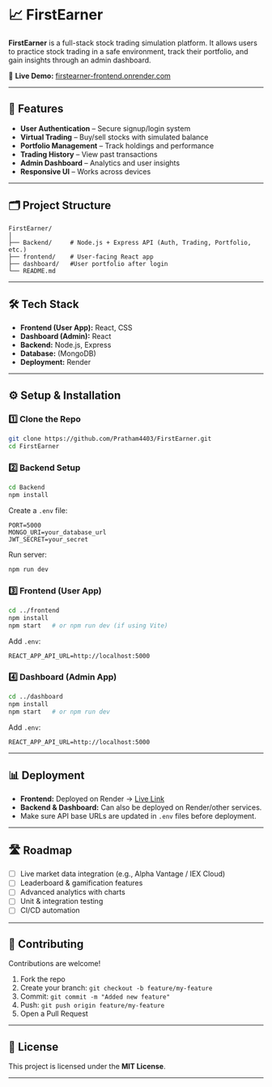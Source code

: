 
# 📈 FirstEarner

**FirstEarner** is a full-stack stock trading simulation platform.
It allows users to practice stock trading in a safe environment, track their portfolio, and gain insights through an admin dashboard.

🔗 **Live Demo:** [firstearner-frontend.onrender.com](https://firstearner-frontend.onrender.com)

---

## 🚀 Features

* **User Authentication** – Secure signup/login system
* **Virtual Trading** – Buy/sell stocks with simulated balance
* **Portfolio Management** – Track holdings and performance
* **Trading History** – View past transactions
* **Admin Dashboard** – Analytics and user insights
* **Responsive UI** – Works across devices

---

## 🗂️ Project Structure

```
FirstEarner/
│
├── Backend/     # Node.js + Express API (Auth, Trading, Portfolio, etc.)
├── frontend/    # User-facing React app
├── dashboard/   #User portfolio after login
└── README.md
```

---

## 🛠️ Tech Stack

* **Frontend (User App):** React, CSS
* **Dashboard (Admin):** React
* **Backend:** Node.js, Express
* **Database:** (MongoDB)
* **Deployment:** Render

---

## ⚙️ Setup & Installation

### 1️⃣ Clone the Repo

```bash
git clone https://github.com/Pratham4403/FirstEarner.git
cd FirstEarner
```

### 2️⃣ Backend Setup

```bash
cd Backend
npm install
```

Create a `.env` file:

```env
PORT=5000
MONGO_URI=your_database_url
JWT_SECRET=your_secret
```

Run server:

```bash
npm run dev
```

### 3️⃣ Frontend (User App)

```bash
cd ../frontend
npm install
npm start   # or npm run dev (if using Vite)
```

Add `.env`:

```env
REACT_APP_API_URL=http://localhost:5000
```

### 4️⃣ Dashboard (Admin App)

```bash
cd ../dashboard
npm install
npm start   # or npm run dev
```

Add `.env`:

```env
REACT_APP_API_URL=http://localhost:5000
```

---

## 📊 Deployment

* **Frontend:** Deployed on Render → [Live Link](https://firstearner-frontend.onrender.com)
* **Backend & Dashboard:** Can also be deployed on Render/other services.
* Make sure API base URLs are updated in `.env` files before deployment.

---

## 🛣️ Roadmap

* [ ] Live market data integration (e.g., Alpha Vantage / IEX Cloud)
* [ ] Leaderboard & gamification features
* [ ] Advanced analytics with charts
* [ ] Unit & integration testing
* [ ] CI/CD automation

---

## 🤝 Contributing

Contributions are welcome!

1. Fork the repo
2. Create your branch: `git checkout -b feature/my-feature`
3. Commit: `git commit -m "Added new feature"`
4. Push: `git push origin feature/my-feature`
5. Open a Pull Request

---

## 📜 License

This project is licensed under the **MIT License**.

---


